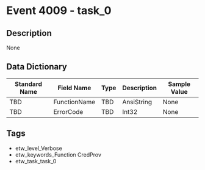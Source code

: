 # Event 4009 - task_0

## Description
None

## Data Dictionary
|Standard Name|Field Name|Type|Description|Sample Value|
|---|---|---|---|---|
|TBD|FunctionName|TBD|AnsiString|None|None|
|TBD|ErrorCode|TBD|Int32|None|None|

## Tags
* etw_level_Verbose
* etw_keywords_Function CredProv
* etw_task_task_0
